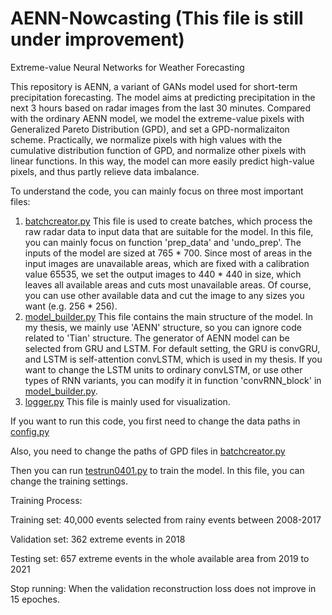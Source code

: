 # AENN-Nowcasting (This file is still under improvement)
Extreme-value Neural Networks for Weather Forecasting  

This repository is AENN, a variant of GANs model used for short-term precipitation forecasting. The model aims at predicting precipitation in the next 3 hours based on radar images from the last 30 minutes. Compared with the ordinary AENN model, we model the extreme-value pixels with Generalized Pareto Distribution (GPD), and set a GPD-normalizaiton scheme. Practically, we normalize pixels with high values with the cumulative distribution function of GPD, and normalize other pixels with linear functions. In this way, the model can more easily predict high-value pixels, and thus partly relieve data imbalance.



To understand the code, you can mainly focus on three most important files:

1. [batchcreator.py](https://github.com/zywang1603/AENN-nowcasting/blob/master/precipitation_forecasting/batchcreator.py)  This file is used to create batches, which process the raw radar data to input data that are suitable for the model. In this file, you can mainly focus on function 'prep_data' and 'undo_prep'. The inputs of the model are sized at 765 * 700. Since most of areas in the input images are unavailable areas, which are fixed with a calibration value 65535, we set the output images to 440 * 440 in size, which leaves all available areas and cuts most unavailable areas. Of course, you can use other available data and cut the image to any sizes you want (e.g. 256 * 256).
2. [model_builder.py](https://github.com/zywang1603/AENN-nowcasting/blob/master/precipitation_forecasting/model_builder.py)  This file contains the main structure of the model. In my thesis, we mainly use 'AENN' structure, so you can ignore code related to 'Tian' structure. The generator of AENN model can be selected from GRU and LSTM. For default setting, the GRU is convGRU, and LSTM is self-attention convLSTM, which is used in my thesis. If you want to change the LSTM units to ordinary convLSTM, or use other types of RNN variants, you can modify it in function 'convRNN_block' in [model_builder.py](https://github.com/zywang1603/AENN-nowcasting/blob/master/precipitation_forecasting/model_builder.py).
3. [logger.py](https://github.com/zywang1603/AENN-nowcasting/blob/master/precipitation_forecasting/logger.py) This file is mainly used for visualization.



If you want to run this code, you first need to change the data paths in [config.py](https://github.com/zywang1603/AENN-nowcasting/blob/master/precipitation_forecasting/config.py)

Also, you need to change the paths of GPD files in [batchcreator.py](https://github.com/zywang1603/AENN-nowcasting/blob/master/precipitation_forecasting/batchcreator.py)

Then you can run [testrun0401.py](https://github.com/zywang1603/AENN-nowcasting/blob/master/precipitation_forecasting/testrun0401.py)  to train the model. In this file, you can change the training settings.

Training Process:  

Training set: 40,000 events selected from rainy events between 2008-2017  

Validation set: 362 extreme events in 2018  

Testing set: 657 extreme events in the whole available area from 2019 to 2021  

Stop running: When the validation reconstruction loss does not improve in 15 epoches.  



